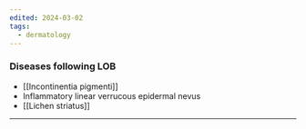 ```yaml
---
edited: 2024-03-02
tags:
  - dermatology
---
```

### Diseases following LOB
- [[Incontinentia pigmenti]]
- Inflammatory linear verrucous epidermal nevus
- [[Lichen striatus]] 

---
